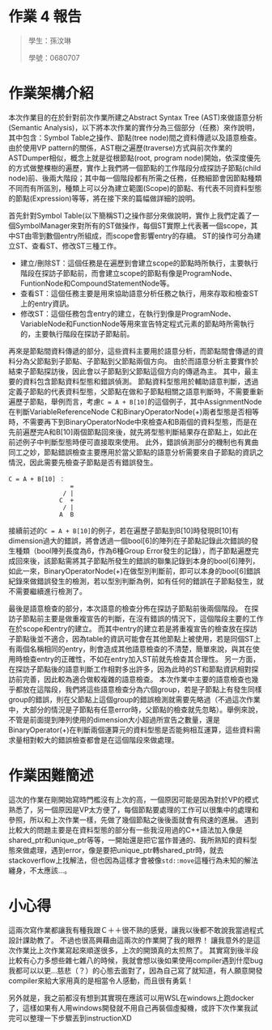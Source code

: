 # 作業 4 報告

> 學生：孫汶琳
>
> 學號：0680707

# 作業架構介紹

本次作業目的在於針對前次作業所建之Abstract Syntax Tree (AST)來做語意分析 (Semantic Analysis)，以下將本次作業的實作分為三個部分（任務）來作說明，其中包含：Symbol Table之操作、節點(tree node)間之資料傳遞以及語意檢查。
由於使用VP pattern的關係，AST樹之遍歷(traverse)方式與前次作業的ASTDumper相似，概念上就是從根節點(root, program node)開始，依深度優先的方式做整棵樹的遍歷，實作上我們將一個節點的工作階段分成探訪子節點(child node)前、後兩大階段；其中每一個階段都有所需之任務，任務細節會因節點種類不同而有所區別，種類上可以分為建立範圍(Scope)的節點、有代表不同資料型態的節點(Expression)等等，將在接下來的篇幅做詳細的說明。

首先針對Symbol Table(以下簡稱ST)之操作部分來做說明，實作上我們定義了一個SymbolManager來對所有的ST做操作，每個ST實際上代表著一個scope，其中ST由零到數個entry所組成，而scope會影響entry的存續。
ST的操作可分為建立ST、查看ST、修改ST三種工作。
- 建立/刪除ST：這個任務是在遍歷到會建立scope的節點時所執行，主要執行階段在探訪子節點前，而會建立scope的節點有像是ProgramNode、FuntionNode和CompoundStatementNode等。
- 查看ST：這個任務主要是用來協助語意分析任務之執行，用來存取和檢查ST上的entry資訊。
- 修改ST：這個任務包含entry的建立，在執行到像是ProgramNode、VariableNode和FunctionNode等用來宣告特定程式元素的節點時所需執行的，主要執行階段在探訪子節點前。

再來是節點間資料傳遞的部分，這些資料主要用於語意分析，而節點間會傳遞的資料分為父節點到子節點、子節點到父節點兩個方向。
由於而語意分析主要實作於結束子節點探訪後，因此會以子節點到父節點這個方向的傳遞為主。
其中，最主要的資料包含節點資料型態和錯誤偵測。
節點資料型態用於輔助語意判斷，透過定義子節點的代表資料型態，父節點在做和子節點相關之語意判斷時，不需要重新遍歷子節點，舉例而言，考慮`C = A + B[10]`的這個例子，其中AssignmentNode在判斷VariableReferenceNode C和BinaryOperatorNode(+)兩者型態是否相等時，不需要再下到BinaryOperatorNode中來檢查A和B兩個的資料型態，而是在先前遍歷完A和B[10]兩個節點回來後，就先將型態判斷結果存在節點上，如此在前述例子中判斷型態時便可直接取來使用。
此外，錯誤偵測部分的機制也有異曲同工之妙，節點錯誤檢查主要應用於當父節點的語意分析需要來自子節點的資訊之情況，因此需要先檢查子節點是否有錯誤發生。
```
C = A + B[10] ：
		         =
		       / |
		      C  +
		       / |
		      A  B 
```
接續前述的`C = A + B[10]`的例子，若在遍歷子節點到B[10]時發現B[10]有dimension過大的錯誤，將會透過一個bool[6]的陣列在子節點記錄此次錯誤的發生種類（bool陣列長度為6，作為6種Group Error發生的記錄），而子節點遍歷完成回來後，該節點需將其子節點所發生的錯誤的聯集記錄到本身的bool[6]陣列，如此一來，BinaryOperatorNode(+)在做型別判斷前，即可以本身的bool[6]錯誤紀錄來做錯誤發生的檢測，若以型別判斷為例，如有任何的錯誤在子節點發生，就不需要繼續進行檢測了。

最後是語意檢查的部分，本次語意的檢查分佈在探訪子節點前後兩個階段。
在探訪子節點前主要是做重複宣告的判斷，在沒有錯誤的情況下，這個階段主要的工作在於scope和entry的建立。
而其中entry的建立若是將重複宣告的檢查放在探訪子節點後並不適合，因為table的資訊可能會在其他節點上被使用，若是同個ST上有兩個名稱相同的entry，則會造成其他語意檢查的不清楚，簡單來說，與其在使用時檢查entry的正確性，不如在entry加入ST前就先檢查其合理性。
另一方面，在探訪子節點後的語意判斷工作相對多出許多，因為此時的ST和節點資訊相對探訪前完善，因此較為適合做較複雜的語意檢查。
本次作業中主要的語意檢查也幾乎都放在這階段，我們將這些語意檢查分為六個group，若是子節點上有發生同樣group的錯誤，則在父節點上這個group的錯誤檢測就需要先略過（不過這次作業中，大部分的情況是子節點有任意error時，父節點的檢查就先忽略）。舉例來說，不管是前面提到陣列使用的dimension大小超過所宣告之數量，還是BinaryOperator(+)在判斷兩個運算元的資料型態是否能夠相互運算，這些資料需求量相對較大的錯誤檢查都會是在這個階段來做處理。


# 作業困難簡述
這次的作業在剛開始寫時門檻沒有上次的高，一個原因可能是因為對於VP的模式熟悉了，另一個原因是VP太方便了，每個節點要處理的工作可以很集中的處理和參照，所以和上次作業一樣，先做了幾個節點之後後面就會有飛速的進展。
遇到比較大的問題主要是在資料型態的部分有一些我沒用過的C++語法加入像是shared_ptr和unique_ptr等等，一開始還是把它當作普通的、我所熟知的資料型態來做處理，遇到error，像是要把unique_ptr轉shared_ptr時，就去stackoverflow上找解法，但也因為這樣才會被像`std::move`這種行為未知的解法纏身，不太應該...。


# 小心得
這兩次寫作業都讓我有種我跟Ｃ＋＋很不熟的感覺，讓我以後都不敢說我當過程式設計課助教了。
不過也很高興藉由這兩次的作業開了我的眼界！
讓我意外的是這次作業比上次作業寫起來順遂很多，上次的開頭真的太煎熬了。
其實寫到後半段比較有心力多想些雜七雜八的時候，我就會想以後如果使用compiler遇到什麼bug我都可以以更...慈悲（？）的心態去面對了，因為自己寫了就知道，有人願意開發compiler來給大家用真的是相當令人感動，而且很有勇氣！

另外就是，我之前都沒有想到其實現在應該可以用WSL在windows上跑docker了，這樣如果有人用windows開發就不用自己再裝個虛擬機，或許下次作業我試完可以整理一下步驟丟到instructionXD
